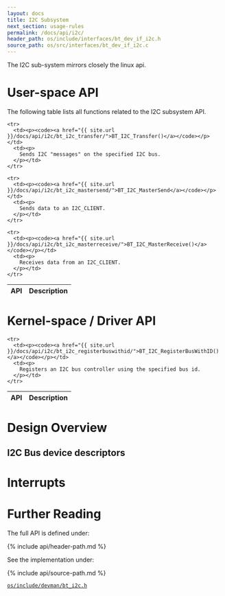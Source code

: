 ```yaml
---
layout: docs
title: I2C Subsystem
next_section: usage-rules
permalink: /docs/api/i2c/
header_path: os/include/interfaces/bt_dev_if_i2c.h
source_path: os/src/interfaces/bt_dev_if_i2c.c
---
```


The I2C sub-system mirrors closely the linux api.

# User-space API

The following table lists all functions related to the I2C subsystem API.

<div class="mobile-side-scroller">
<table>
  <thead>
    <tr>
      <th>API</th>
      <th>Description</th>
    </tr>
  </thead>
  <tbody>

	<tr>
      <td><p><code><a href="{{ site.url }}/docs/api/i2c/bt_i2c_transfer/">BT_I2C_Transfer()</a></code></p></td>
      <td><p>
		Sends I2C "messages" on the specified I2C bus.
      </p></td>
    </tr>

	<tr>
      <td><p><code><a href="{{ site.url }}/docs/api/i2c/bt_i2c_mastersend/">BT_I2C_MasterSend</a></code></p></td>
      <td><p>
		Sends data to an I2C_CLIENT.
      </p></td>
    </tr>

	<tr>
      <td><p><code><a href="{{ site.url }}/docs/api/i2c/bt_i2c_masterreceive/">BT_I2C_MasterReceive()</a></code></p></td>
      <td><p>
		Receives data from an I2C_CLIENT.
      </p></td>
    </tr>

  </tbody>
</table>
</div>

# Kernel-space / Driver API

<div class="mobile-side-scroller">
<table>
  <thead>
    <tr>
      <th>API</th>
      <th>Description</th>
    </tr>
  </thead>
  <tbody>

	<tr>
      <td><p><code><a href="{{ site.url }}/docs/api/i2c/bt_i2c_registerbuswithid/">BT_I2C_RegisterBusWithID()</a></code></p></td>
      <td><p>
		Registers an I2C bus controller using the specified bus id.
      </p></td>
    </tr>

  </tbody>
</table>
</div>

# Design Overview



## I2C Bus device descriptors


# Interrupts

# Further Reading

The full API is defined under:

{% include api/header-path.md %}

See the implementation under:

{% include api/source-path.md %}

<a href="{{ site.gh-blob-url }}/os/include/devman/bt_i2c.h"><code>os/include/devman/bt_i2c.h</code></a>
